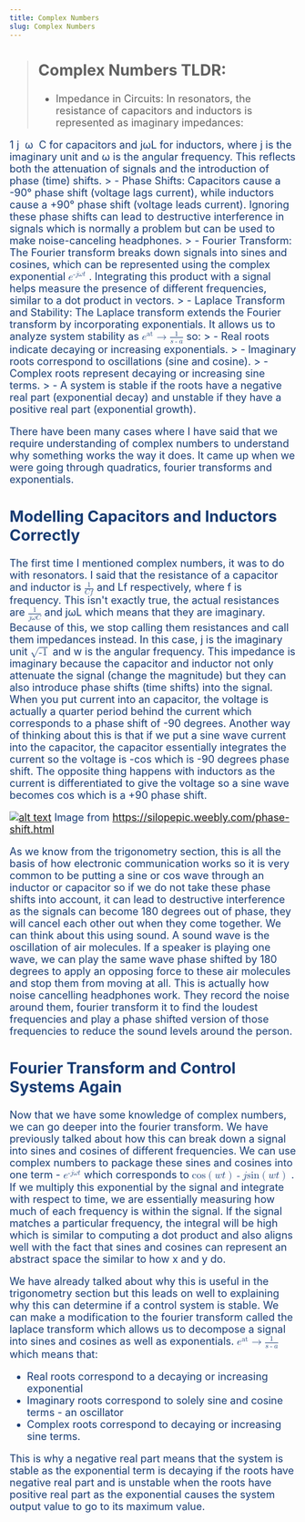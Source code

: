 ```yaml
---
title: Complex Numbers
slug: Complex Numbers
---
```

<span style="color: #173B72; font-size: 18px;">

> ## Complex Numbers TLDR:
> - Impedance in Circuits: In resonators, the resistance of capacitors and inductors is represented as imaginary impedances: <math xmlns="http://www.w3.org/1998/Math/MathML">
  <mfrac>
    <mn>1</mn>
    <mrow>
      <mi>j</mi>
      <mo>&#8290;</mo> <!-- This is the multiplication sign -->
      <mi>&omega;</mi>
      <mo>&#8290;</mo> <!-- This is the multiplication sign -->
      <mi>C</mi>
    </mrow>
  </mfrac>
</math>
 for capacitors and jωL for inductors, where j is the imaginary unit and ω is the angular frequency. This reflects both the attenuation of signals and the introduction of phase (time) shifts.
>   - Phase Shifts: Capacitors cause a -90° phase shift (voltage lags current), while inductors cause a +90° phase shift (voltage leads current). Ignoring these phase shifts can lead to destructive interference in signals which is normally a problem but can be used to make noise-canceling headphones.
> - Fourier Transform: The Fourier transform breaks down signals into sines and cosines, which can be represented using the complex exponential <math xmlns="http://www.w3.org/1998/Math/MathML">
  <msup>
    <mi>e</mi>
    <mrow>
      <mo>-</mo>
      <mi>j</mi>
      <mo>&#8290;</mo>
      <mi>&omega;</mi>
      <mo>&#8290;</mo>
      <mi>t</mi>
    </mrow>
  </msup>
</math>
. Integrating this product with a signal helps measure the presence of different frequencies, similar to a dot product in vectors.
> - Laplace Transform and Stability: The Laplace transform extends the Fourier transform by incorporating exponentials. It allows us to analyze system stability as <math xmlns="http://www.w3.org/1998/Math/MathML">
  <mrow>
    <msup>
      <mi>e</mi>
      <mi>at</mi>
    </msup>
    <mo>&rarr;</mo>
    <mfrac>
      <mn>1</mn>
      <mrow>
        <mi>s</mi>
        <mo>-</mo>
        <mi>a</mi>
      </mrow>
    </mfrac>
  </mrow>
</math>
 so:
>   - Real roots indicate decaying or increasing exponentials.
>   - Imaginary roots correspond to oscillations (sine and cosine).
>   - Complex roots represent decaying or increasing sine terms.
> - A system is stable if the roots have a negative real part (exponential decay) and unstable if they have a positive real part (exponential growth).

There have been many cases where I have said that we require understanding of complex numbers to understand why something works the way it does. It came up when we were going through quadratics, fourier transforms and exponentials.

## Modelling Capacitors and Inductors Correctly
The first time I mentioned complex numbers, it was to do with resonators. I said that the resistance of a capacitor and inductor is <math xmlns="http://www.w3.org/1998/Math/MathML">
  <mfrac>
    <mn>1</mn>
    <mrow>
      <mi>C</mi>
      <mo>&#8290;</mo> <!-- This is the multiplication sign -->
      <mi>f</mi>
    </mrow>
  </mfrac>
</math> and Lf respectively, where f is frequency. This isn't exactly true, the actual resistances are <math xmlns="http://www.w3.org/1998/Math/MathML">
  <mfrac>
    <mn>1</mn>
    <mrow>
      <mi>j</mi>
      <mo>&#8290;</mo> <!-- This is the multiplication sign -->
      <mi>&omega;</mi>
      <mo>&#8290;</mo> <!-- This is the multiplication sign -->
      <mi>C</mi>
    </mrow>
  </mfrac>
</math> and jωL which means that they are imaginary. Because of this, we stop calling them resistances and call them impedances instead. In this case, j is the imaginary unit <math xmlns="http://www.w3.org/1998/Math/MathML">
  <msqrt>
    <mn>-1</mn>
  </msqrt>
</math>
 and w is the angular frequency. This impedance is imaginary because the capacitor and inductor not only attenuate the signal (change the magnitude) but they can also introduce phase shifts (time shifts) into the signal. When you put current into an capacitor, the voltage is actually a quarter period behind the current which corresponds to a phase shift of -90 degrees. Another way of thinking about this is that if we put a sine wave current into the capacitor, the capacitor essentially integrates the current so the voltage is -cos which is -90 degrees phase shift. The opposite thing happens with inductors as the current is differentiated to give the voltage so a sine wave becomes cos which is a +90 phase shift. 

[![alt text](/docs/gcomp1.png)]()
Image from https://silopepic.weebly.com/phase-shift.html


As we know from the trigonometry section, this is all the basis of how electronic communication works so it is very common to be putting a sine or cos wave through an inductor or capacitor so if we do not take these phase shifts into account, it can lead to destructive interference as the signals can become 180 degrees out of phase, they will cancel each other out when they come together. We can think about this using sound. A sound wave is the oscillation of air molecules. If a speaker is playing one wave, we can play the same wave phase shifted by 180 degrees to apply an opposing force to these air molecules and stop them from moving at all. This is actually how noise cancelling headphones work. They record the noise around them, fourier transform it to find the loudest frequencies and play a phase shifted version of those frequencies to reduce the sound levels around the person.

## Fourier Transform and Control Systems Again
Now that we have some knowledge of complex numbers, we can go deeper into the fourier transform. We have previously talked about how this can break down a signal into sines and cosines of different frequencies. We can use complex numbers to package these sines and cosines into one term - <math xmlns="http://www.w3.org/1998/Math/MathML">
  <msup>
    <mi>e</mi>
    <mrow>
      <mo>-</mo>
      <mi>j</mi>
      <mo>&#8290;</mo>
      <mi>&omega;</mi>
      <mo>&#8290;</mo>
      <mi>t</mi>
    </mrow>
  </msup>
</math> which corresponds to <math xmlns="http://www.w3.org/1998/Math/MathML">
  <mrow>
    <mi>cos</mi>
    <mo>(</mo>
    <mi>w</mi>
    <mo>&#8290;</mo>
    <mi>t</mi>
    <mo>)</mo>
    <mo>-</mo>
    <mi>j</mi>
    <mo>&#8290;</mo>
    <mi>sin</mi>
    <mo>(</mo>
    <mi>w</mi>
    <mo>&#8290;</mo>
    <mi>t</mi>
    <mo>)</mo>
  </mrow>
</math>
. If we multiply this exponential by the signal and integrate with respect to time, we are essentially measuring how much of each frequency is within the signal. If the signal matches a particular frequency, the integral will be high which is similar to computing a dot product and also aligns well with the fact that sines and cosines can represent an abstract space the similar to how x and y do. 

We have already talked about why this is useful in the trigonometry section but this leads on well to explaining why this can determine if a control system is stable. We can make a modification to the fourier transform called the laplace transform which allows us to decompose a signal into sines and cosines as well as exponentials. <math xmlns="http://www.w3.org/1998/Math/MathML">
  <mrow>
    <msup>
      <mi>e</mi>
      <mi>at</mi>
    </msup>
    <mo>&rarr;</mo>
    <mfrac>
      <mn>1</mn>
      <mrow>
        <mi>s</mi>
        <mo>-</mo>
        <mi>a</mi>
      </mrow>
    </mfrac>
  </mrow>
</math> which means that:
 - Real roots correspond to a decaying or increasing exponential
 - Imaginary roots correspond to solely sine and cosine terms - an oscillator 
 - Complex roots correspond to decaying or increasing sine terms.

 This is why a negative real part means that the system is stable as the exponential term is decaying if the roots have negative real part and is unstable when the roots have positive real part as the exponential causes the system output value to go to its maximum value. 